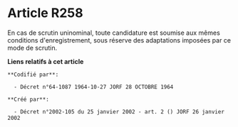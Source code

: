 # Article R258

En cas de scrutin uninominal, toute candidature est soumise aux mêmes conditions d'enregistrement, sous réserve des
adaptations imposées par ce mode de scrutin.

**Liens relatifs à cet article**

	**Codifié par**:

	  - Décret n°64-1087 1964-10-27 JORF 28 OCTOBRE 1964

	**Créé par**:

	  - Décret n°2002-105 du 25 janvier 2002 - art. 2 () JORF 26 janvier 2002
